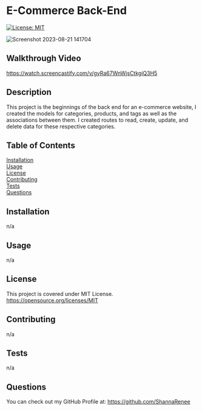 # E-Commerce Back-End

[![License: MIT](https://img.shields.io/badge/License-MIT-yellow.svg)](https://opensource.org/licenses/MIT)

![Screenshot 2023-08-21 141704](https://github.com/ShannaRenee/E-Commerce_Back-End/assets/126972906/b63b6841-ba01-4f23-aa60-c7a245c2bae3)


## Walkthrough Video
https://watch.screencastify.com/v/gyRa67WnWjsCtkgiQ3H5

## Description
This project is the beginnings of the back end for an e-commerce website, I created the models for categories, products, and tags as well as the associations between them. I created routes to read, create, update, and delete data for these respective categories.

## Table of Contents
[Installation](#installation)<br>
[Usage](#usage)<br>
[License](#license)<br>
[Contributing](#contributing)<br>
[Tests](#tests)<br>
[Questions](#questions)

## Installation
n/a

## Usage
n/a

## License
This project is covered under MIT License.<br>
https://opensource.org/licenses/MIT

## Contributing
n/a

## Tests
n/a

## Questions
You can check out my GitHub Profile at:
https://github.com/ShannaRenee<br>
